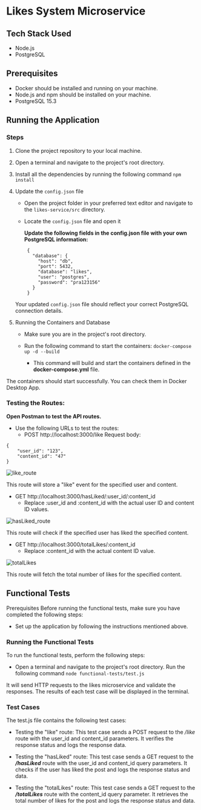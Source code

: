 # Likes System Microservice

## Tech Stack Used

- Node.js
- PostgreSQL

## Prerequisites

- Docker should be installed and running on your machine.
- Node.js and npm should be installed on your machine.
- PostgreSQL 15.3

## Running the Application

### Steps

1. Clone the project repository to your local machine.
2. Open a terminal and navigate to the project's root directory.
3. Install all the dependencies by running the following command `npm install`
4. Update the `config.json` file

   - Open the project folder in your preferred text editor and navigate to the `likes-service/src` directory.
   - Locate the `config.json` file and open it

     **Update the following fields in the config.json file with your own PostgreSQL information:**

     ```
      {
        "database": {
          "host": "db",
          "port": 5432,
          "database": "likes",
          "user": "postgres",
          "password": "pra123156"
        }
      }
     ```

   Your updated `config.json` file should reflect your correct PostgreSQL connection details.

5. Running the Containers and Database

   - Make sure you are in the project's root directory.
   - Run the following command to start the containers:
     `docker-compose up -d --build`

     - This command will build and start the containers defined in the **docker-compose.yml** file.

The containers should start successfully. You can check them in Docker Desktop App.

### Testing the Routes:

**Open Postman to test the API routes.**

- Use the following URLs to test the routes:
  - POST http://localhost:3000/like
    Request body:

```
{
    "user_id": "123",
    "content_id": "47"
}
```

![like_route](https://github.com/bhagatpratham/likes_microservice/assets/66031743/83551357-b0aa-4b6f-a13c-ab7054c1d2df)

This route will store a "like" event for the specified user and content.

- GET http://localhost:3000/hasLiked/:user_id/:content_id
  - Replace :user_id and :content_id with the actual user ID and content ID values.

![hasLiked_route](https://github.com/bhagatpratham/likes_microservice/assets/66031743/e50d4925-d016-4e8b-8390-e7a61a8a10cf)

This route will check if the specified user has liked the specified content.

- GET http://localhost:3000/totalLikes/:content_id
  - Replace :content_id with the actual content ID value.

![totalLikes](https://github.com/bhagatpratham/likes_microservice/assets/66031743/51f93446-aa82-4e35-9076-c4d575e8118a)

This route will fetch the total number of likes for the specified content.

## Functional Tests

Prerequisites
Before running the functional tests, make sure you have completed the following steps:

- Set up the application by following the instructions mentioned above.

### Running the Functional Tests

To run the functional tests, perform the following steps:

- Open a terminal and navigate to the project's root directory.
  Run the following command `node functional-tests/test.js`

It will send HTTP requests to the likes microservice and validate the responses. The results of each test case will be displayed in the terminal.

### Test Cases

The test.js file contains the following test cases:

- Testing the "like" route: This test case sends a POST request to the _/like_ route with the user_id and content_id parameters. It verifies the response status and logs the response data.

- Testing the "hasLiked" route: This test case sends a GET request to the **_/hasLiked_** route with the user_id and content_id query parameters. It checks if the user has liked the post and logs the response status and data.

- Testing the "totalLikes" route: This test case sends a GET request to the **_/totalLikes_** route with the content_id query parameter. It retrieves the total number of likes for the post and logs the response status and data.
